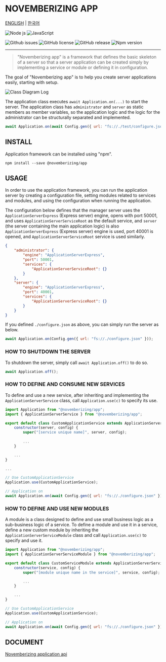 NOVEMBERIZING APP
=================

[ENGLISH](https://novemberizing.github.io/app/README.en.html) |
[한국어](https://novemberizing.github.io/app/README.ko.html)

![Node js](https://img.shields.io/badge/Node.js-339933?style=flat-square&logo=Node.js&logoColor=white)
![JavaScript](https://img.shields.io/badge/JavaScript-F7DF1E?style=flat-square&logo=javascript&logoColor=black)

![Github issues](https://img.shields.io/github/issues/novemberizing/app)
![GitHub license](https://img.shields.io/github/license/novemberizing/app)
![GitHub release](https://img.shields.io/github/v/release/novemberizing/app)
![Npm version](https://img.shields.io/npm/v/@novemberizing/app)

----

> "Novemberizing app" is a framework that defines the basic skeleton of a server so that a server application can be created simply by implementing a service or module or defining it in configuration.

The goal of "Novemberizing app" is to help you create server applications easily, starting with setup.

![Class Diagram Log](https://novemberizing.github.io/app/assets/images/ClassDiagramApplication.jpg)

The application class executes `await Application.on(...)` to start the server. The application class has `administrator` and `server` as static members as member variables, so the application logic and the logic for the administrator can be structurally separated and implemented.

```js
await Application.on(await Config.gen({ url: "fs://./test/configure.json" }));
```

## INSTALL

Application framework can be installed using "npm".

```
npm install --save @novemberizing/app
```

## USAGE

In order to use the application framework, you can run the application server by creating a configuration file, setting modules related to services and modules, and using the configuration when running the application.

The configuration below defines that the manager server uses the `ApplicationServerExpress` (Express server) engine, opens with port 50001, and uses `ApplicationServerServiceRoot` as the default service, and `server` (the server containing the main application logic) is also ` ApplicationServerExpress` (Express server) engine is used, port 40001 is opened, and `ApplicationServerServiceRoot` service is used similarly.

```json
{
    "administrator": {
        "engine": "ApplicationServerExpress",
        "port": 50001,
        "services": {
            "ApplicationServerServiceRoot": {}
        }
    },
    "server": {
        "engine": "ApplicationServerExpress",
        "port": 40001,
        "services": {
            "ApplicationServerServiceRoot": {}
        }
    }
}
```

If you defined `./configure.json` as above, you can simply run the server as below.

```js
await Application.on(Config.gen({ url: "fs://./configure.json" }));
```

### HOW TO SHUTDOWN THE SERVER

To shutdown the server, simply call `await Application.off()` to do so.

```js
await Application.off();
```

### HOW TO DEFINE AND CONSUME NEW SERVICES

To define and use a new service, after inheriting and implementing the `ApplicationServerService` class, call `Application.use(c)` to specify its use.

```js
import Application from "@novemberizing/app";
import { ApplicationServerService } from "@novemberizing/app";

export default class CustomApplicationService extends ApplicationServerService {
    constructor(server, config) {
        super("[service unique name]", server, config);
        
        ...
    }

    ...
}

...

// Use CustomApplicationService
Application.use(CustomApplicationService);

// Application on
await Application.on(await Config.gen({ url: "fs://./configure.json" }));
```

### HOW TO DEFINE AND USE NEW MODULES

A module is a class designed to define and use small business logic as a sub-business logic of a service. To define a module and use it in a service, define a new custom module by inheriting the `ApplicationServerServiceModule` class and call `Application.use(c)` to specify and use it.

```js
import Application from "@novemberizing/app";
import { ApplicationServerServiceModule } from "@novemberizing/app";

export default class CustomServiceModule extends ApplicationServerServiceModule {
    constructor(service, config) {
        super("[module unique name in the service]", service, config);

        ...
    }

    ...
}

// Use CustomApplicationService
Application.use(CustomApplicationService);

// Application on
await Application.on(await Config.gen({ url: "fs://./configure.json" }));
```

## DOCUMENT

[Novemberizing application api](https://novemberizing.github.io/app/api)
